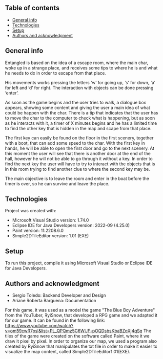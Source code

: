 ## Table of contents
* [General info](#general-info)
* [Technologies](#technologies)
* [Setup](#setup)
* [Authors and acknowledgment](#authors)

## General info

Entangled is based on the idea of a escape room, where the main char, woke up in a strange place, and receives some tips to where he is and what he needs to do in order to escape from that place.

His movements works pressing the letters ‘w’ for going up, ‘s’ for down, ‘a’ for left and ‘d’ for right. The interaction with objects can be done pressing ‘enter’.

As soon as the game begins and the user tries to walk, a dialogue box appears, showing some content and giving the user a main idea of what could be happen with the char. There is a tip that indicates that the user has to move the char to the computer to check what is happening, but as soon as he interacts with it, a timer of X minutes begins and he has a limited time to find the other key that is hidden in the map and scape from that place.

The first key can easily be found on the floor in the first scenery, together with a boot, that can add some speed to the char. With the first key in hands, he will be able to open the first door and go to the next scenery. At this moment the user will see that there is another door at the end of the hall, however he will not be able to go through it without a key. In order to find the next key the user will have to try to interact with the objects that is in this room trying to find another clue to where the second key may be.

The main objective is to leave the room and enter in the boat before the timer is over, so he can survive and leave the place.
	
## Technologies
Project was created with:
* Microsoft Visual Studio version: 1.74.0
* Eclipse IDE for Java Developers version: 2022-09 (4.25.0)
* Paint version: 11.2208.6.0
* Simple2DTileEditor version: 1.01 (EXE)
	
## Setup
To run this project, compile it using Microsoft Visual Studio or Eclipse IDE for Java Developers.

## Authors and acknowledgment

* Sergio Toledo: Backend Developer and Design
* Ariane Roberta Barguena: Documentation


For this game, it was used as a model the game "The Blue Boy Adventure" from the YouTuber, RyiSnow, that developed a RPG game and we adapted it for our game. It can be found in the following link: https://www.youtube.com/watch?v=om59cwR7psI&list=PL_QPQmz5C6WUF-pOQDsbsKbaBZqXj4qSq
The tiles of the game were created on the software called Paint, where it we draw it pixel by pixel. In order to organize our map, we used a program also created by RyiSnow that manipulates the txt file in order to make it easier to visualize the map content, called Simple2DTileEditor1.01(EXE).
